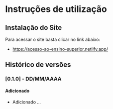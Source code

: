 # Instruções de utilização

## Instalação do Site

Para acessar o site basta clicar no link abaixo:

* https://acesso-ao-ensino-superior.netlify.app/ 

## Histórico de versões

### [0.1.0] - DD/MM/AAAA
#### Adicionado
- Adicionado ...
